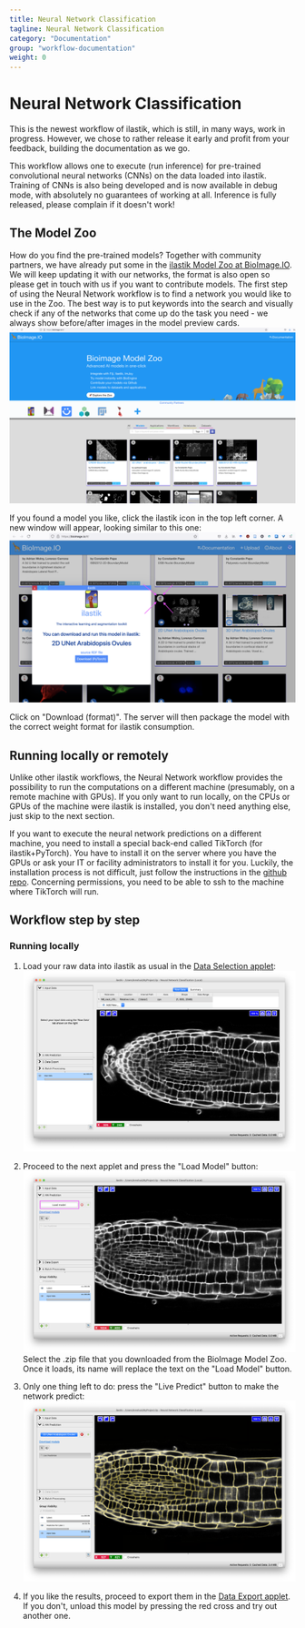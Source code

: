 ```yaml
---
title: Neural Network Classification
tagline: Neural Network Classification
category: "Documentation"
group: "workflow-documentation"
weight: 0
---
```

# Neural Network Classification

This is the newest workflow of ilastik, which is still, in many ways, work in progress. However, we chose to rather release it early and profit from your feedback, building the documentation as we go. 

This workflow allows one to execute (run inference) for pre-trained convolutional neural networks (CNNs) on the data loaded into ilastik. Training of CNNs is also being developed and is now available in debug mode, with absolutely no guarantees of working at all. Inference is fully released, please complain if it doesn't work!

## The Model Zoo
How do you find the pre-trained models? Together with community partners, we have already put some in the [ilastik Model Zoo at BioImage.IO](https://bioimage.io/#/?partner=ilastik). We will keep updating it with our networks, the format is also open so please get in touch with us if you want to contribute models.
The first step of using the Neural Network workflow is to find a network you would like to use in the Zoo. The best way is to put keywords into the search and visually check if any of the networks that come up do the task you need - we always show before/after images in the model preview cards. 
<a href="fig/bioimage_io_screenshot.png" data-toggle="lightbox"><img src="fig/bioimage_io_screenshot.png" class="img-responsive" /></a>

If you found a model you like, click the ilastik icon in the top left corner. A new window will appear, looking similar to this one: 
<a href="fig/download_window_4.png" data-toggle="lightbox"><img src="fig/download_window_4.png" class="img-responsive" /></a>

Click on "Download (format)". The server will then package the model with the correct weight format for ilastik consumption.  

## Running locally or remotely
Unlike other ilastik workflows, the Neural Network workflow provides the possibility to run the computations on a different machine (presumably, on a remote machine with GPUs). If you only want to run locally, on the CPUs or GPUs of the machine were ilastik is installed, you don't need anything else, just skip to the next section. 

If you want to execute the neural network predictions on a different machine, you need to install a special back-end called TikTorch (for ilastik+PyTorch). You have to install it on the server where you have the GPUs or ask your IT or facility administrators to install it for you. Luckily, the installation process is not difficult, just follow the instructions in the [github repo](https://github.com/ilastik/tiktorch). Concerning permissions, you need to be able to ssh to the machine where TikTorch will run. 

## Workflow step by step
### Running locally
1. Load your raw data into ilastik as usual in the [Data Selection applet]({{site.baseurl}}/documentation/basics/dataselection):
<a href="fig/Data_input.png" data-toggle="lightbox"><img src="fig/Data_input.png" class="img-responsive" /></a>

2. Proceed to the next applet and press the "Load Model" button:
<a href="fig/load_model_button.png" data-toggle="lightbox"><img src="fig/load_model_button.png" class="img-responsive" /></a>
Select the .zip file that you downloaded from the BioImage Model Zoo. Once it loads, its name will replace the text on the "Load Model" button.

3. Only one thing left to do: press the "Live Predict" button to make the network predict:
<a href="fig/predicted.png" data-toggle="lightbox"><img src="fig/predicted.png" class="img-responsive" /></a>

4. If you like the results, proceed to export them in the [Data Export applet]({{site.baseurl}}/documentation/basics/export). If you don't, unload this model by pressing the red cross and try out another one. 

